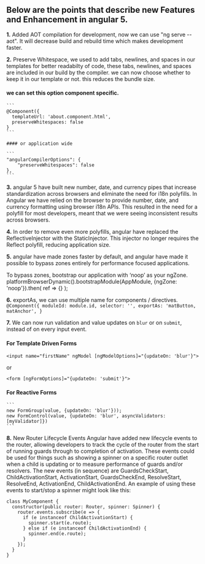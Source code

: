 ## Below are the points that describe new Features and Enhancement in angular 5.

**1.** Added AOT compilation for development, now we can use "ng serve --aot". It will decrease build and rebuild time which makes development faster.

**2.** Preserve Whitespace, we used to add tabs, newlines, and spaces in our templates for better readabilty of code, these tabs, newlines, and spaces are included in our build by the compiler. we can now choose whether to keep it in our template or not. this reduces the bundle size.

 #### we can set this option component specific.
    
    ```
    @Component({
      templateUrl: 'about.component.html',
      preserveWhitespaces: false
    }
    ```

    #### or application wide 
    
    ```
    "angularCompilerOptions": {
        "preserveWhitespaces": false
    },
    ```


**3.** angular 5 have built new number, date, and currency pipes that increase standardization across browsers and eliminate the need for i18n polyfills.
In Angular we have relied on the browser to provide number, date, and currency formatting using browser i18n APIs. This resulted in the need for a polyfill for most developers, meant that we were seeing inconsistent results across browsers.

**4.** In order to remove even more polyfills, angular have replaced the ReflectiveInjector with the StaticInjector. This injector no longer requires the Reflect polyfill, reducing application size.

**5.** angular have made zones faster by default, and angular have made it possible to bypass zones entirely for performance focused applications.

To bypass zones, bootstrap our application with ‘noop’ as your ngZone.
platformBrowserDynamic().bootstrapModule(AppModule, {ngZone: 'noop'}).then( ref => {} );

**6.** exportAs, we can use multiple name for components / directives.
    ```
    @Component({
      moduleId: module.id,
      selector: '',
      exportAs: 'matButton, matAnchor',
    }
    ```

**7.** We can now run validation and value updates on `blur` or on `submit`, instead of on every input event.

#### For Template Driven Forms
```
<input name="firstName" ngModel [ngModelOptions]="{updateOn: 'blur'}">
```
or 
```
<form [ngFormOptions]="{updateOn: 'submit'}">
```

#### For Reactive Forms
    ```
    new FormGroup(value, {updateOn: 'blur'}));
    new FormControl(value, {updateOn: 'blur', asyncValidators: [myValidator]})
    ```



**8.** New Router Lifecycle Events
Angular have added new lifecycle events to the router, allowing developers to track the cycle of the router from the start of running guards through to completion of activation. These events could be used for things such as showing a spinner on a specific router outlet when a child is updating or to measure performance of guards and/or resolvers.
The new events (in sequence) are GuardsCheckStart, ChildActivationStart, ActivationStart, GuardsCheckEnd, ResolveStart, ResolveEnd, ActivationEnd, ChildActivationEnd. An example of using these events to start/stop a spinner might look like this:

```
class MyComponent {
  constructor(public router: Router, spinner: Spinner) {
    router.events.subscribe(e => {
      if (e instanceof ChildActivationStart) {
        spinner.start(e.route);
      } else if (e instanceof ChildActivationEnd) {
        spinner.end(e.route);
      }
    });
  }
}
```

